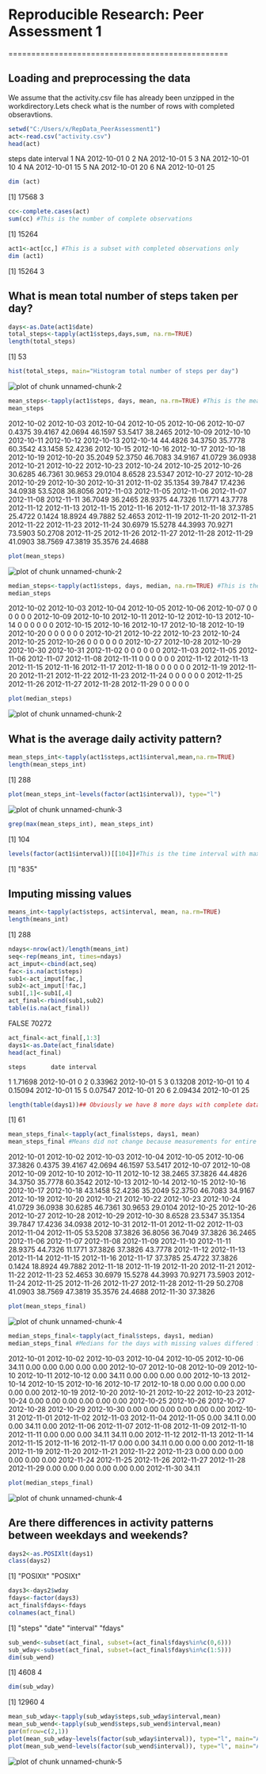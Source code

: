 # Reproducible Research: Peer Assessment 1


================================================


## Loading and preprocessing the data


We assume that the activity.csv file has already been unzipped in the workdirectory.Lets check what is the number of rows with completed obseravtions.


```r
setwd("C:/Users/x/RepData_PeerAssessment1")
act<-read.csv("activity.csv")
head(act)
```

  steps       date interval
1    NA 2012-10-01        0
2    NA 2012-10-01        5
3    NA 2012-10-01       10
4    NA 2012-10-01       15
5    NA 2012-10-01       20
6    NA 2012-10-01       25

```r
dim (act)
```

[1] 17568     3

```r
cc<-complete.cases(act)
sum(cc) #This is the number of complete observations
```

[1] 15264

```r
act1<-act[cc,] #This is a subset with completed observations only
dim (act1)
```

[1] 15264     3


## What is mean total number of steps taken per day?


```r
days<-as.Date(act1$date)
total_steps<-tapply(act1$steps,days,sum, na.rm=TRUE)
length(total_steps)
```

[1] 53

```r
hist(total_steps, main="Histogram total number of steps per day")
```

![plot of chunk unnamed-chunk-2](figure/unnamed-chunk-21.png) 

```r
mean_steps<-tapply(act1$steps, days, mean, na.rm=TRUE) #This is the mean number of steps per day
mean_steps
```

2012-10-02 2012-10-03 2012-10-04 2012-10-05 2012-10-06 2012-10-07 
    0.4375    39.4167    42.0694    46.1597    53.5417    38.2465 
2012-10-09 2012-10-10 2012-10-11 2012-10-12 2012-10-13 2012-10-14 
   44.4826    34.3750    35.7778    60.3542    43.1458    52.4236 
2012-10-15 2012-10-16 2012-10-17 2012-10-18 2012-10-19 2012-10-20 
   35.2049    52.3750    46.7083    34.9167    41.0729    36.0938 
2012-10-21 2012-10-22 2012-10-23 2012-10-24 2012-10-25 2012-10-26 
   30.6285    46.7361    30.9653    29.0104     8.6528    23.5347 
2012-10-27 2012-10-28 2012-10-29 2012-10-30 2012-10-31 2012-11-02 
   35.1354    39.7847    17.4236    34.0938    53.5208    36.8056 
2012-11-03 2012-11-05 2012-11-06 2012-11-07 2012-11-08 2012-11-11 
   36.7049    36.2465    28.9375    44.7326    11.1771    43.7778 
2012-11-12 2012-11-13 2012-11-15 2012-11-16 2012-11-17 2012-11-18 
   37.3785    25.4722     0.1424    18.8924    49.7882    52.4653 
2012-11-19 2012-11-20 2012-11-21 2012-11-22 2012-11-23 2012-11-24 
   30.6979    15.5278    44.3993    70.9271    73.5903    50.2708 
2012-11-25 2012-11-26 2012-11-27 2012-11-28 2012-11-29 
   41.0903    38.7569    47.3819    35.3576    24.4688 

```r
plot(mean_steps)
```

![plot of chunk unnamed-chunk-2](figure/unnamed-chunk-22.png) 

```r
median_steps<-tapply(act1$steps, days, median, na.rm=TRUE) #This is the median number of steps per day
median_steps
```

2012-10-02 2012-10-03 2012-10-04 2012-10-05 2012-10-06 2012-10-07 
         0          0          0          0          0          0 
2012-10-09 2012-10-10 2012-10-11 2012-10-12 2012-10-13 2012-10-14 
         0          0          0          0          0          0 
2012-10-15 2012-10-16 2012-10-17 2012-10-18 2012-10-19 2012-10-20 
         0          0          0          0          0          0 
2012-10-21 2012-10-22 2012-10-23 2012-10-24 2012-10-25 2012-10-26 
         0          0          0          0          0          0 
2012-10-27 2012-10-28 2012-10-29 2012-10-30 2012-10-31 2012-11-02 
         0          0          0          0          0          0 
2012-11-03 2012-11-05 2012-11-06 2012-11-07 2012-11-08 2012-11-11 
         0          0          0          0          0          0 
2012-11-12 2012-11-13 2012-11-15 2012-11-16 2012-11-17 2012-11-18 
         0          0          0          0          0          0 
2012-11-19 2012-11-20 2012-11-21 2012-11-22 2012-11-23 2012-11-24 
         0          0          0          0          0          0 
2012-11-25 2012-11-26 2012-11-27 2012-11-28 2012-11-29 
         0          0          0          0          0 

```r
plot(median_steps)
```

![plot of chunk unnamed-chunk-2](figure/unnamed-chunk-23.png) 

## What is the average daily activity pattern?


```r
mean_steps_int<-tapply(act1$steps,act1$interval,mean,na.rm=TRUE)
length(mean_steps_int)
```

[1] 288

```r
plot(mean_steps_int~levels(factor(act1$interval)), type="l")
```

![plot of chunk unnamed-chunk-3](figure/unnamed-chunk-3.png) 

```r
grep(max(mean_steps_int), mean_steps_int)
```

[1] 104

```r
levels(factor(act1$interval))[[104]]#This is the time interval with maximal activity
```

[1] "835"

## Imputing missing values


```r
means_int<-tapply(act$steps, act$interval, mean, na.rm=TRUE)
length(means_int)
```

[1] 288

```r
ndays<-nrow(act)/length(means_int)
seq<-rep(means_int, times=ndays)
act_imput<-cbind(act,seq)
fac<-is.na(act$steps)
sub1<-act_imput[fac,]
sub2<-act_imput[!fac,]
sub1[,1]<-sub1[,4]
act_final<-rbind(sub1,sub2)
table(is.na(act_final))
```


FALSE 
70272 

```r
act_final<-act_final[,1:3]
days1<-as.Date(act_final$date)
head(act_final)
```

    steps       date interval
1 1.71698 2012-10-01        0
2 0.33962 2012-10-01        5
3 0.13208 2012-10-01       10
4 0.15094 2012-10-01       15
5 0.07547 2012-10-01       20
6 2.09434 2012-10-01       25

```r
length(table(days1))## Obviously we have 8 more days with complete data.
```

[1] 61

```r
mean_steps_final<-tapply(act_final$steps, days1, mean)
mean_steps_final #Means did not change because measurements for entire day were excluded
```

2012-10-01 2012-10-02 2012-10-03 2012-10-04 2012-10-05 2012-10-06 
   37.3826     0.4375    39.4167    42.0694    46.1597    53.5417 
2012-10-07 2012-10-08 2012-10-09 2012-10-10 2012-10-11 2012-10-12 
   38.2465    37.3826    44.4826    34.3750    35.7778    60.3542 
2012-10-13 2012-10-14 2012-10-15 2012-10-16 2012-10-17 2012-10-18 
   43.1458    52.4236    35.2049    52.3750    46.7083    34.9167 
2012-10-19 2012-10-20 2012-10-21 2012-10-22 2012-10-23 2012-10-24 
   41.0729    36.0938    30.6285    46.7361    30.9653    29.0104 
2012-10-25 2012-10-26 2012-10-27 2012-10-28 2012-10-29 2012-10-30 
    8.6528    23.5347    35.1354    39.7847    17.4236    34.0938 
2012-10-31 2012-11-01 2012-11-02 2012-11-03 2012-11-04 2012-11-05 
   53.5208    37.3826    36.8056    36.7049    37.3826    36.2465 
2012-11-06 2012-11-07 2012-11-08 2012-11-09 2012-11-10 2012-11-11 
   28.9375    44.7326    11.1771    37.3826    37.3826    43.7778 
2012-11-12 2012-11-13 2012-11-14 2012-11-15 2012-11-16 2012-11-17 
   37.3785    25.4722    37.3826     0.1424    18.8924    49.7882 
2012-11-18 2012-11-19 2012-11-20 2012-11-21 2012-11-22 2012-11-23 
   52.4653    30.6979    15.5278    44.3993    70.9271    73.5903 
2012-11-24 2012-11-25 2012-11-26 2012-11-27 2012-11-28 2012-11-29 
   50.2708    41.0903    38.7569    47.3819    35.3576    24.4688 
2012-11-30 
   37.3826 

```r
plot(mean_steps_final)
```

![plot of chunk unnamed-chunk-4](figure/unnamed-chunk-41.png) 

```r
median_steps_final<-tapply(act_final$steps, days1, median)
median_steps_final #Medians for the days with missing values differed from 0 because the substitution was made with means
```

2012-10-01 2012-10-02 2012-10-03 2012-10-04 2012-10-05 2012-10-06 
     34.11       0.00       0.00       0.00       0.00       0.00 
2012-10-07 2012-10-08 2012-10-09 2012-10-10 2012-10-11 2012-10-12 
      0.00      34.11       0.00       0.00       0.00       0.00 
2012-10-13 2012-10-14 2012-10-15 2012-10-16 2012-10-17 2012-10-18 
      0.00       0.00       0.00       0.00       0.00       0.00 
2012-10-19 2012-10-20 2012-10-21 2012-10-22 2012-10-23 2012-10-24 
      0.00       0.00       0.00       0.00       0.00       0.00 
2012-10-25 2012-10-26 2012-10-27 2012-10-28 2012-10-29 2012-10-30 
      0.00       0.00       0.00       0.00       0.00       0.00 
2012-10-31 2012-11-01 2012-11-02 2012-11-03 2012-11-04 2012-11-05 
      0.00      34.11       0.00       0.00      34.11       0.00 
2012-11-06 2012-11-07 2012-11-08 2012-11-09 2012-11-10 2012-11-11 
      0.00       0.00       0.00      34.11      34.11       0.00 
2012-11-12 2012-11-13 2012-11-14 2012-11-15 2012-11-16 2012-11-17 
      0.00       0.00      34.11       0.00       0.00       0.00 
2012-11-18 2012-11-19 2012-11-20 2012-11-21 2012-11-22 2012-11-23 
      0.00       0.00       0.00       0.00       0.00       0.00 
2012-11-24 2012-11-25 2012-11-26 2012-11-27 2012-11-28 2012-11-29 
      0.00       0.00       0.00       0.00       0.00       0.00 
2012-11-30 
     34.11 

```r
plot(median_steps_final)
```

![plot of chunk unnamed-chunk-4](figure/unnamed-chunk-42.png) 



## Are there differences in activity patterns between weekdays and weekends?


```r
days2<-as.POSIXlt(days1)
class(days2)
```

[1] "POSIXlt" "POSIXt" 

```r
days3<-days2$wday
fdays<-factor(days3)
act_final$fdays<-fdays
colnames(act_final)
```

[1] "steps"    "date"     "interval" "fdays"   

```r
sub_wend<-subset(act_final, subset=(act_final$fdays%in%c(0,6)))
sub_wday<-subset(act_final, subset=(act_final$fdays%in%c(1:5)))
dim(sub_wend)
```

[1] 4608    4

```r
dim(sub_wday)
```

[1] 12960     4

```r
mean_sub_wday<-tapply(sub_wday$steps,sub_wday$interval,mean)
mean_sub_wend<-tapply(sub_wend$steps,sub_wend$interval,mean)
par(mfrow=c(2,1))
plot(mean_sub_wday~levels(factor(sub_wday$interval)), type="l", main="Activity in the weekdays", xlab="Time interval")
plot(mean_sub_wend~levels(factor(sub_wend$interval)), type="l", main="Activity in the weekends", xlab="Time interval")
```

![plot of chunk unnamed-chunk-5](figure/unnamed-chunk-5.png) 

